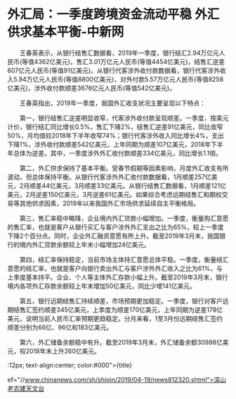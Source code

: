 # 外汇局：一季度跨境资金流动平稳 外汇供求基本平衡-中新网

　　王春英表示，从银行结售汇数据看，2019年一季度，银行结汇2.94万亿元人民币(等值4362亿美元)，售汇3.01万亿元人民币(等值4454亿美元)，结售汇逆差607亿元人民币(等值91亿美元)。从银行代客涉外收付款数据看，银行代客涉外收入5.94万亿元人民币(等值8800亿美元)，对外付款5.57万亿元人民币(等值8258亿美元)，涉外收付款顺差3676亿元人民币(等值542亿美元)。

　　王春英指出，2019年一季度，我国外汇收支状况主要呈现以下特点：

　　第一，银行结售汇逆差明显收窄，代客涉外收付款呈现顺差。一季度，按美元计价，银行结汇同比增长0.5%，售汇下降2%，结售汇逆差91亿美元，同比收窄50%，月均值较2018年下半年收窄74%；银行代客涉外收入同比增长4%，支出下降1%，涉外收付款顺差542亿美元，上年同期为顺差107亿美元，2018年下半年总体为逆差。其中，一季度涉外外汇收付款顺差334亿美元，同比增长1.1倍。

　　第二，外汇供求保持了基本平衡。受春节假期等因素影响，月度外汇收支有所波动，但总体保持平衡。从银行代客涉外外汇收付款数据看，1月顺差257亿美元，2月顺差44亿美元，3月顺差33亿美元。从银行结售汇数据看，1月顺差121亿美元，2月逆差150亿美元，3月逆差61亿美元。如果综合考虑远期结售汇和期权交易等其他供求因素，2019年以来我国外汇市场供求延续自主平衡格局。

　　第三，售汇率稳中略降，企业境内外汇贷款小幅增加。一季度，衡量购汇意愿的售汇率，也就是客户从银行买汇与客户涉外外汇支出之比为65%，较上一季度下降2个百分点。同时，企业外汇融资意愿有所上升。截至2019年3月末，我国银行的境内外汇贷款余额较上年末小幅增加24亿美元。

　　第四，结汇率保持稳定，当前市场主体持汇意愿总体平稳。一季度，衡量结汇意愿的结汇率，也就是客户向银行卖出外汇与客户涉外外汇收入之比为61%，与上季度基本持平。企业、个人等主体外汇存款小幅上升。截至2019年3月末，银行境内各项外汇存款余额较上年末增加50亿美元，同比少增141亿美元。

　　第五，银行远期结售汇持续顺差，市场预期更加稳定。一季度，银行对客户远期结售汇签约顺差345亿美元，上季度为顺差170亿美元，上年同期为逆差178亿美元，说明当前人民币汇率预期更趋稳定。分月来看，1至3月份远期结售汇签约顺差分别为66亿、96亿和183亿美元。

　　第六，外汇储备余额稳中有升。截至2019年3月末，外汇储备余额30988亿美元，较2018年末上升260亿美元。

:12px; text-align:center; color:#000">{title}

ef="//www.chinanews.com/sh/shipin/2019/04-19/news812320.shtml">深山老农建天文台
